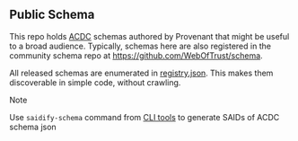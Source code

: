 ## Public Schema
This repo holds [ACDC](https://trustoverip.github.io/tswg-acdc-specification/draft-ssmith-acdc.html) schemas authored by Provenant that might be useful to a broad audience. Typically, schemas here are also registered in the community schema repo at https://github.com/WebOfTrust/schema.

All released schemas are enumerated in [registry.json](registry.json). This makes them discoverable in simple code, without crawling.

> [!NOTE]  
> Use `saidify-schema` command from  [CLI tools](tools/README.md) to generate SAIDs of ACDC schema json
